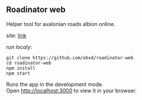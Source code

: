 ## Roadinator web

Helper tool for avalonian roads albion online.  

site: [link](https://obxd.github.io/roadinator-web/)  


*run localy*:  
```
git clone https://github.com/obxd/roadinator-web
cd roadinator-web
npm install
npm start
```

Runs the app in the development mode.\
Open [http://localhost:3000](http://localhost:3000) to view it in your browser.
